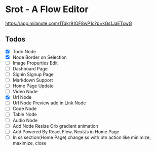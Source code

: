# Srot - A Flow Editor

https://app.milanote.com/1Tqkr91OF8wP1c?p=kGs1JaETxwG

## Todos

- [x] Todo Node
- [x] Node Border on Selection
- [ ] Image Properties Edit
- [ ] Dashboard Page
- [ ] Signin Signup Page
- [ ] Markdown Support
- [ ] Home Page Update
- [ ] Video Node
- [x] Url Node
- [ ] Url Node Preview add in Link Node
- [ ] Code Node
- [ ] Table Node
- [ ] Audio Node
- [ ] Add Node Resize Orb gradient animation
- [ ] Add Powered By React Flow, NextJs in Home Page
- [ ] In ss section(Home Page) change ss with btn action like minimize, maximize, close
